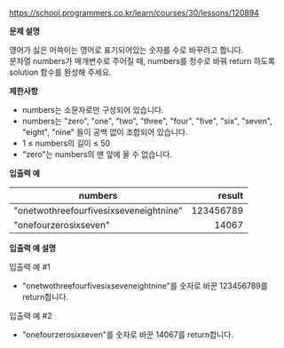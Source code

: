 https://school.programmers.co.kr/learn/courses/30/lessons/120894

**문제 설명**

영어가 싫은 머쓱이는 영어로 표기되어있는 숫자를 수로 바꾸려고 합니다. <br> 
문자열 numbers가 매개변수로 주어질 때, numbers를 정수로 바꿔 return 하도록 <br> 
solution 함수를 완성해 주세요.

**제한사항**

- numbers는 소문자로만 구성되어 있습니다.
- numbers는 "zero", "one", "two", "three", "four", "five", "six", "seven", "eight", "nine" 들이 공백 없이 조합되어 있습니다.
- 1 ≤ numbers의 길이 ≤ 50
- "zero"는 numbers의 맨 앞에 올 수 없습니다.

**입출력 예**

| numbers                                |    	result |
|----------------------------------------|-----------:|
| "onetwothreefourfivesixseveneightnine" | 	123456789 |
| "onefourzerosixseven"                  |     	14067 |

**입출력 예 설명**

입출력 예 #1

- "onetwothreefourfivesixseveneightnine"를 숫자로 바꾼 123456789를 return합니다.

입출력 예 #2

- "onefourzerosixseven"를 숫자로 바꾼 14067를 return합니다.